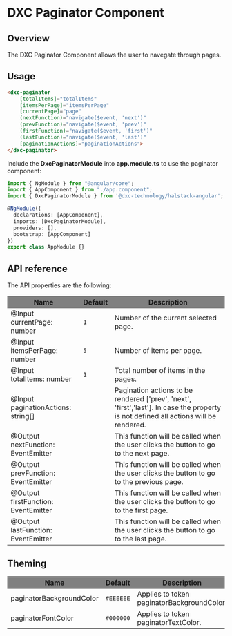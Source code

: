 # DXC Paginator Component

## Overview

The DXC Paginator Component allows the user to navegate through pages.

## Usage

```html
<dxc-paginator 
    [totalItems]="totalItems"
    [itemsPerPage]="itemsPerPage"
    [currentPage]="page"
    (nextFunction)="navigate($event, 'next')"
    (prevFunction)="navigate($event, 'prev')"
    (firstFunction)="navigate($event, 'first')"
    (lastFunction)="navigate($event, 'last')"
    [paginationActions]="paginationActions">
</dxc-paginator>
```

Include the **DxcPaginatorModule** into **app.module.ts** to use the paginator component:

```ts
import { NgModule } from "@angular/core";
import { AppComponent } from "./app.component";
import { DxcPaginatorModule } from '@dxc-technology/halstack-angular';

@NgModule({
  declarations: [AppComponent],
  imports: [DxcPaginatorModule],
  providers: [],
  bootstrap: [AppComponent]
})
export class AppModule {}
```

## API reference

The API properties are the following:

<table>
    <tr style="background-color: grey">
        <th>Name</th>
        <th>Default</th>
        <th>Description</th>
    </tr>
    <tr>
        <td>@Input<br>currentPage: number</td>
        <td><code>1</code></td>
        <td>Number of the current selected page.</td>
    </tr>
    <tr>
        <td>@Input<br>itemsPerPage: number</td>
        <td><code>5</code></td>
        <td>Number of items per page.</td>
    </tr>
    <tr>
        <td>@Input<br>totalItems: number</td>
        <td><code>1</code></td>
        <td>Total number of items in the pages.</td>
    </tr>
    <tr>
        <td>@Input<br>paginationActions: string[]</td>
        <td></td>
        <td>
            Pagination actions to be rendered ['prev', 'next', 'first','last']. 
            In case the property is not defined all actions will be rendered.
        </td>
    </tr>
    <tr>
        <td>@Output<br>nextFunction: EventEmitter</td>
        <td></td>
        <td>This function will be called when the user clicks the button to go to the next page.</td>
    </tr>
    <tr>
        <td>@Output<br>prevFunction: EventEmitter</td>
        <td></td>
        <td>This function will be called when the user clicks the button to go to the previous page.</td>
    </tr>
    <tr>
        <td>@Output<br>firstFunction: EventEmitter</td>
        <td></td>
        <td>This function will be called when the user clicks the button to go to the first page.</td>
    </tr>
    <tr>
        <td>@Output<br>lastFunction: EventEmitter</td>
        <td></td>
        <td>This function will be called when the user clicks the button to go to the last page.</td>
    </tr>
</table>

## Theming
<table>
    <tr style="background-color: grey">
        <th>Name</th>
        <th>Default</th>
        <th>Description</th>
    </tr>
    <tr>
        <td>paginatorBackgroundColor</td>
        <td><code>#EEEEEE</code></td>
        <td>Applies to token paginatorBackgroundColor.</td>
    </tr>
    <tr>
        <td>paginatorFontColor</td>
        <td><code>#000000</code></td>
        <td>Applies to token paginatorTextColor.</td>
    </tr>
</table>